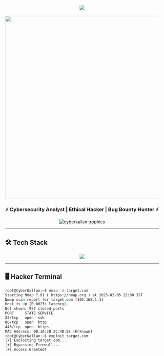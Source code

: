 <!-- CENTERED HACKER INTRO -->
<h1 align="center">
  <img src="https://readme-typing-svg.herokuapp.com?font=monospace&size=24&color=00FF00&center=true&vCenter=true&width=600&lines=Welcome+to+CyberKallan's+World...;Initializing+Hack+Environment...;Access+Granted...;Enjoy+Your+Stay!" />
</h1>

<!-- CYBERPUNK PROFILE IMAGE -->
<p align="center">
  <img src="https://c.tenor.com/exlorz1EKrAAAAAd/tenor.gif" width="600">
</p>

<!-- SHORT BIO -->
<h3 align="center">⚡ Cybersecurity Analyst | Ethical Hacker | Bug Bounty Hunter ⚡</h3>

<p align="center">
  <img src="https://github-profile-trophy.vercel.app/?username=cyberkallan&theme=matrix&row=1&column=6" alt="cyberkallan trophies" />
</p>

---

## **🛠️ Tech Stack**
<p align="center">
  <img src="https://skillicons.dev/icons?i=python,javascript,html,css,bootstrap,nodejs,mysql,mongodb,linux,git,github,aws,hacking" />
</p>

---

## **🖥️ Hacker Terminal**
```sh
root@CyberKallan:~$ nmap -A target.com
Starting Nmap 7.91 ( https://nmap.org ) at 2025-03-05 22:00 IST
Nmap scan report for target.com (192.168.1.1)
Host is up (0.0023s latency).
Not shown: 997 closed ports
PORT     STATE SERVICE
22/tcp   open  ssh
80/tcp   open  http
443/tcp  open  https
MAC Address: 00:1A:2B:3C:4D:5E (Unknown)
root@CyberKallan:~$ exploit target.com
[+] Exploiting target.com...
[+] Bypassing Firewall...
[+] Access Granted!
